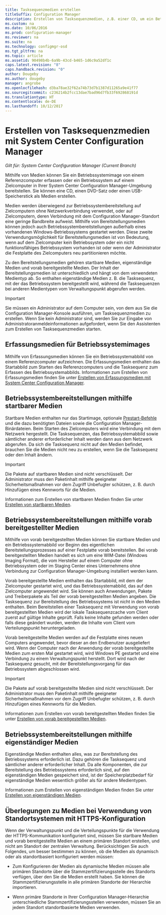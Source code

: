 ```yaml
---
title: Tasksequenzmedien erstellen
titleSuffix: Configuration Manager
description: Erstellen von Tasksequenzmedien, z.B. einer CD, um ein Betriebssystem auf einem Zielcomputer in Ihrer Configuration Manager-Umgebung bereitzustellen.
ms.custom: na
ms.date: 10/06/2016
ms.prod: configuration-manager
ms.reviewer: na
ms.suite: na
ms.technology: configmgr-osd
ms.tgt_pltfrm: na
ms.topic: article
ms.assetid: 90498b4b-6a9b-43cd-b465-1d6c9a52df1c
caps.latest.revision: "8"
caps.handback.revision: "0"
author: Dougeby
ms.author: dougeby
manager: angrobe
ms.openlocfilehash: d3ba78ae32f62a74b73d7b1387d11265a9e41f77
ms.sourcegitcommit: c236214b2fcc13dae7bad96d7fb33f692868191d
ms.translationtype: HT
ms.contentlocale: de-DE
ms.lasthandoff: 10/12/2017
---
```

# <a name="create-task-sequence-media-with-system-center-configuration-manager"></a>Erstellen von Tasksequenzmedien mit System Center Configuration Manager

*Gilt für: System Center Configuration Manager (Current Branch)*

Mithilfe von Medien können Sie ein Betriebssystemimage von einem Referenzcomputer erfassen oder ein Betriebssystem auf einem Zielcomputer in Ihrer System Center Configuration Manager-Umgebung bereitstellen. Sie können eine CD, einen DVD-Satz oder einen USB-Speicherstick als Medien erstellen.  

 Medien werden überwiegend zur Betriebssystembereitstellung auf Zielcomputern ohne Netzwerkverbindung verwendet, oder auf Zielcomputern, deren Verbindung mit dem Configuration Manager-Standort eine geringe Bandbreite aufweist. Mithilfe von Bereitstellungsmedien können jedoch auch Betriebssystembereitstellungen außerhalb eines vorhandenen Windows-Betriebssystems gestartet werden. Diese zweite Verwendungsmöglichkeit für Bereitstellungsmedien ist von Bedeutung, wenn auf dem Zielcomputer kein Betriebssystem oder ein nicht funktionsfähiges Betriebssystem vorhanden ist oder wenn der Administrator die Festplatte des Zielcomputers neu partitionieren möchte.  

 Zu den Bereitstellungsmedien gehören startbare Medien, eigenständige Medien und vorab bereitgestellte Medien. Der Inhalt der Bereitstellungsmedien ist unterschiedlich und hängt von dem verwendeten Medientyp ab. So enthalten eigenständige Medien z. B. die Tasksequenz, mit der das Betriebssystem bereitgestellt wird, während die Tasksequenzen bei anderen Medientypen vom Verwaltungspunkt abgerufen werden.  

> [!IMPORTANT]  
>  Sie müssen ein Administrator auf dem Computer sein, von dem aus Sie die Configuration Manager-Konsole ausführen, um Tasksequenzmedien zu erstellen. Wenn Sie kein Administrator sind, werden Sie zur Eingabe von Administratoranmeldeinformationen aufgefordert, wenn Sie den Assistenten zum Erstellen von Tasksequenzmedien starten.  

##  <a name="BKMK_PlanCaptureMedia"></a> Erfassungsmedien für Betriebssystemimages  
 Mithilfe von Erfassungsmedien können Sie ein Betriebssystemabbild von einem Referenzcomputer aufzeichnen. Die Erfassungsmedien enthalten das Startabbild zum Starten des Referenzcomputers und die Tasksequenz zum Erfassen des Betriebssystemabbilds. Informationen zum Erstellen von Erfassungsmedien finden Sie unter [Erstellen von Erfassungsmedien mit System Center Configuration Manager](create-capture-media.md).  

##  <a name="BKMK_PlanBootableMedia"></a> Betriebssystembereitstellungen mithilfe startbarer Medien  
 Startbare Medien enthalten nur das Startimage, optionale [Prestart-Befehle](../understand/prestart-commands-for-task-sequence-media.md) und die dazu benötigten Dateien sowie die Configuration Manager-Binärdateien. Beim Starten des Zielcomputers wird eine Verbindung mit dem Netzwerk hergestellt. Die Tasksequenzen, das Betriebssystemabbild sowie sämtlicher anderer erforderlicher Inhalt werden dann aus dem Netzwerk abgerufen. Da sich die Tasksequenz nicht auf den Medien befindet, brauchen Sie die Medien nicht neu zu erstellen, wenn Sie die Tasksequenz oder den Inhalt ändern.  

> [!IMPORTANT]  
>  Die Pakete auf startbaren Medien sind nicht verschlüsselt. Der Administrator muss den Paketinhalt mithilfe geeigneter Sicherheitsmaßnahmen vor dem Zugriff Unbefugter schützen, z. B. durch Hinzufügen eines Kennworts für die Medien.  

 Informationen zum Erstellen von startbaren Medien finden Sie unter [Erstellen von startbaren Medien](create-bootable-media.md).  

##  <a name="BKMK_PlanPrestagedMedia"></a> Betriebssystembereitstellungen mithilfe vorab bereitgestellter Medien  
 Mithilfe von vorab bereitgestellten Medien können Sie startbare Medien und ein Betriebssystemabbild vor Beginn des eigentlichen Bereitstellungsprozesses auf einer Festplatte vorab bereitstellen. Bei vorab bereitgestellten Medien handelt es sich um eine WIM-Datei (Windows Imaging Format), die vom Hersteller auf einem Computer ohne Betriebssystem oder im Staging Center eines Unternehmens ohne Verbindung zur Configuration Manager-Umgebung installiert werden kann.  

 Vorab bereitgestellte Medien enthalten das Startabbild, mit dem der Zielcomputer gestartet wird, und das Betriebssystemabbild, das auf den Zielcomputer angewendet wird. Sie können auch Anwendungen, Pakete und Treiberpakete als Teil der vorab bereitgestellten Medien angeben. Die Tasksequenz zur Bereitstellung des Betriebssystems ist nicht in den Medien enthalten. Beim Bereitstellen einer Tasksequenz mit Verwendung von vorab bereitgestellten Medien wird der lokale Tasksequenzcache vom Client zuerst auf gültige Inhalte geprüft. Falls keine Inhalte gefunden werden oder falls diese geändert wurden, werden die Inhalte vom Client vom Verteilungspunkt heruntergeladen.  

 Vorab bereitgestellte Medien werden auf die Festplatte eines neuen Computers angewendet, bevor dieser an den Endbenutzer ausgeliefert wird. Wenn der Computer nach der Anwendung der vorab bereitgestellte Medien zum ersten Mal gestartet wird, wird Windows PE gestartet und eine Verbindung zu einem Verwaltungspunkt herstellt. Dort wird nach der Tasksequenz gesucht, mit der Bereitstellungsvorgang für das Betriebssystem abgeschlossen wird.  

> [!IMPORTANT]  
>  Die Pakete auf vorab bereitgestellte Medien sind nicht verschlüsselt. Der Administrator muss den Paketinhalt mithilfe geeigneter Sicherheitsmaßnahmen vor dem Zugriff Unbefugter schützen, z. B. durch Hinzufügen eines Kennworts für die Medien.  

 Informationen zum Erstellen von vorab bereitgestellten Medien finden Sie unter [Erstellen von vorab bereitgestellten Medien](create-prestaged-media.md).  

##  <a name="BKMK_PlanStandaloneMedia"></a> Betriebssystembereitstellungen mithilfe eigenständiger Medien  
 Eigenständige Medien enthalten alles, was zur Bereitstellung des Betriebssystems erforderlich ist. Dazu gehören die Tasksequenz und sämtlicher anderer erforderlicher Inhalt. Da alle Komponenten, die zur Bereitstellung des Betriebssystems erforderlich sind, auf den eigenständigen Medien gespeichert sind, ist der Speicherplatzbedarf für eigenständige Medien wesentlich größer als für andere Medientypen.  

 Informationen zum Erstellen von eigenständigen Medien finden Sie unter [Erstellen von eigenständigen Medien](create-stand-alone-media.md).  

## <a name="media-considerations-when-using-site-systems-configured-for-https"></a>Überlegungen zu Medien bei Verwendung von Standortsystemen mit HTTPS-Konfiguration  
 Wenn der Verwaltungspunkt und die Verteilungspunkte für die Verwendung der HTTPS-Kommunikation konfiguriert sind, müssen Sie startbare Medien und vorab bereitgestellte Medien an einem primären Standort erstellen, und nicht am Standort der zentralen Verwaltung. Berücksichtigen Sie auch Folgendes, um besser bestimmen zu können, ob die Medien als dynamisch oder als standortbasiert konfiguriert werden müssen:  

-   Zum Konfigurieren der Medien als dynamische Medien müssen alle primären Standorte über die Stammzertifizierungsstelle des Standorts verfügen, über den Sie die Medien erstellt haben. Sie können die Stammzertifizierungsstelle in alle primären Standorte der Hierarchie importieren.  

-   Wenn primäre Standorte in Ihrer Configuration Manager-Hierarchie unterschiedliche Stammzertifizierungsstellen verwenden, müssen Sie an jedem Standort standortbasierte Medien verwenden.  
